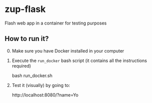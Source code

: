 # zup-flask

Flash web app in a container for testing purposes

## How to run it?

0. Make sure you have Docker installed in your computer
1. Execute the `run_docker` bash script (it contains all the instructions required)

    bash run_docker.sh

3. Test it (visually) by going to:

    http://localhost:8080/?name=Yo
